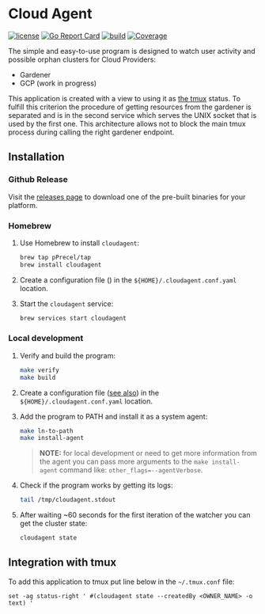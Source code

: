 # Cloud Agent

[![license](https://img.shields.io/badge/License-MIT-brightgreen.svg?style=for-the-badge)](https://github.com/pPrecel/cloudagent/blob/main/LICENSE)
[![Go Report Card](https://goreportcard.com/badge/github.com/pPrecel/cloudagent?style=for-the-badge)](https://goreportcard.com/report/github.com/pPrecel/cloudagent)
[![build](https://img.shields.io/github/workflow/status/pPrecel/cloudagent/build?style=for-the-badge)](https://github.com/pPrecel/cloudagent/actions/workflows/build.yml)
[![Coverage](https://img.shields.io/coveralls/github/pPrecel/cloudagent?style=for-the-badge)](https://coveralls.io/github/pPrecel/cloudagent)

The simple and easy-to-use program is designed to watch user activity and possible orphan clusters for Cloud Providers:

- Gardener
- GCP (work in progress)

This application is created with a view to using it as [the tmux](https://github.com/tmux/tmux) status. To fulfill this criterion the procedure of getting resources from the gardener is separated and is in the second service which serves the UNIX socket that is used by the first one. This architecture allows not to block the main tmux process during calling the right gardener endpoint.

## Installation

### Github Release

Visit the [releases page](https://github.com/pPrecel/cloudagent/releases) to download one of the pre-built binaries for your platform.

### Homebrew

1. Use Homebrew to install `cloudagent`:

    ```bash
    brew tap pPrecel/tap
    brew install cloudagent
    ```

2. Create a configuration file () in the `${HOME}/.cloudagent.conf.yaml` location.

3. Start the `cloudagent` service:

    ```bash
    brew services start cloudagent
    ```

### Local development

1. Verify and build the program:

    ```bash
    make verify
    make build
    ```

2. Create a configuration file ([see also](./docs/configuration-file.md)) in the `${HOME}/.cloudagent.conf.yaml` location.

3. Add the program to PATH and install it as a system agent:

    ```bash
    make ln-to-path
    make install-agent
    ```

    > **NOTE:** for local development or need to get more information from the agent you can pass more arguments to the `make install-agent` command like: `other_flags=--agentVerbose`.

4. Check if the program works by getting its logs:

    ```bash
    tail /tmp/cloudagent.stdout
    ```

5. After waiting ~60 seconds for the first iteration of the watcher you can get the cluster state:

    ```bash
    cloudagent state
    ```

## Integration with tmux

To add this application to tmux put line below in the `~/.tmux.conf` file:

```text
set -ag status-right ' #(cloudagent state --createdBy <OWNER_NAME> -o text) '
```
